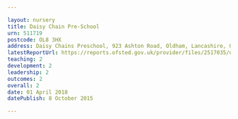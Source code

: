 ```yaml
---

layout: nursery
title: Daisy Chain Pre-School
urn: 511719
postcode: OL8 3HX
address: Daisy Chains Preschool, 923 Ashton Road, Oldham, Lancashire, OL8 3HX
latestReportUrl: https://reports.ofsted.gov.uk/provider/files/2517035/urn/511719.pdf
teaching: 2
development: 2
leadership: 2
outcomes: 2
overall: 2
date: 01 April 2018 
datePublish: 8 October 2015

---
```

